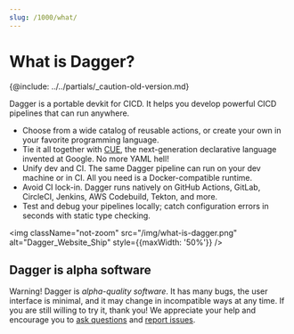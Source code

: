 ```yaml
---
slug: /1000/what/
---
```


# What is Dagger?

\{@include:  ../../partials/_caution-old-version.md\}

Dagger is a portable devkit for CICD. It helps you develop powerful CICD pipelines that can run anywhere.

- Choose from a wide catalog of reusable actions, or create your own in your favorite programming language.
- Tie it all together with [CUE](https://cuelang.org), the next-generation declarative language invented at Google. No more YAML hell!
- Unify dev and CI. The same Dagger pipeline can run on your dev machine or in CI. All you need is a Docker-compatible runtime.
- Avoid CI lock-in. Dagger runs natively on GitHub Actions, GitLab, CircleCI, Jenkins, AWS Codebuild, Tekton, and more.
- Test and debug your pipelines locally; catch configuration errors in seconds with static type checking.

<img className="not-zoom" src="/img/what-is-dagger.png" alt="Dagger_Website_Ship" style={{maxWidth: '50%'}} />

## Dagger is alpha software

Warning! Dagger is _alpha-quality software_. It has many bugs, the user interface is minimal, and it may change in incompatible ways at any time. If you are still
willing to try it, thank you! We appreciate your help and encourage you to [ask
questions](https://github.com/dagger/dagger/discussions) and [report issues](https://github.com/dagger/dagger/issues).
